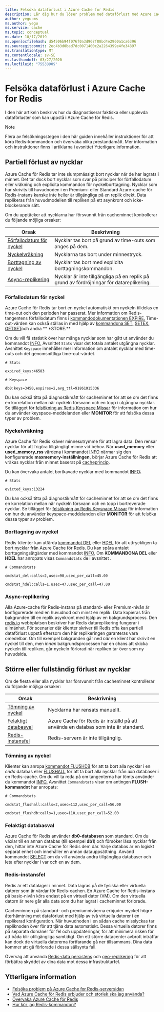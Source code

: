 ```yaml
---
title: Felsöka dataförlust i Azure Cache for Redis
description: Lär dig hur du löser problem med dataförlust med Azure Cache för Redis, till exempel partiell förlust av nycklar, nyckelförfallodatum eller fullständig förlust av nycklar.
author: yegu-ms
ms.author: yegu
ms.service: cache
ms.topic: conceptual
ms.date: 10/17/2019
ms.openlocfilehash: d54506b94f076f0a3d967f88bd4e2960a1ca6396
ms.sourcegitcommit: 2ec4b3d0bad7dc0071400c2a2264399e4fe34897
ms.translationtype: MT
ms.contentlocale: sv-SE
ms.lasthandoff: 03/27/2020
ms.locfileid: "75530909"
---
```

# <a name="troubleshoot-data-loss-in-azure-cache-for-redis"></a>Felsöka dataförlust i Azure Cache for Redis

I den här artikeln beskrivs hur du diagnostiserar faktiska eller upplevda dataförluster som kan uppstå i Azure Cache för Redis.

> [!NOTE]
> Flera av felsökningsstegen i den här guiden innehåller instruktioner för att köra Redis-kommandon och övervaka olika prestandamått. Mer information och instruktioner finns i artiklarna i avsnittet [Ytterligare information.](#additional-information)
>

## <a name="partial-loss-of-keys"></a>Partiell förlust av nycklar

Azure Cache för Redis tar inte slumpmässigt bort nycklar när de har lagrats i minnet. Det tar dock bort nycklar som svar på principer för förfallodatum eller vräkning och explicita kommandon för nyckelborttagning. Nycklar som har skrivits till huvudnoden i en Premium- eller Standard Azure-cache för Redis-instans kanske inte heller är tillgängliga på en replik direkt. Data replikeras från huvudmodellen till repliken på ett asynkront och icke-blockerande sätt.

Om du upptäcker att nycklarna har försvunnit från cacheminnet kontrollerar du följande möjliga orsaker:

| Orsak | Beskrivning |
|---|---|
| [Förfallodatum för nyckel](#key-expiration) | Nycklar tas bort på grund av time-outs som anges på dem. |
| [Nyckelvräkning](#key-eviction) | Nycklarna tas bort under minnestryck. |
| [Borttagning av nyckel](#key-deletion) | Nycklar tas bort med explicita borttagningskommandon. |
| [Async-replikering](#async-replication) | Nycklar är inte tillgängliga på en replik på grund av fördröjningar för datareplikering. |

### <a name="key-expiration"></a>Förfallodatum för nyckel

Azure Cache för Redis tar bort en nyckel automatiskt om nyckeln tilldelas en time-out och den perioden har passerat. Mer information om Redis-tangentens förfallodatum finns i [kommandodokumentationen EXPIRE.](https://redis.io/commands/expire) Time-out-värden kan också ställas in med hjälp av [kommandona SET,](https://redis.io/commands/set) [SETEX,](https://redis.io/commands/setex) [GETSET](https://redis.io/commands/getset)och andra ** \*STORE.**

Om du vill få statistik över hur många nycklar som har gått ut använder du kommandot [INFO.](https://redis.io/commands/info) Avsnittet `Stats` visar det totala antalet utgångna nycklar. Avsnittet `Keyspace` innehåller mer information om antalet nycklar med time-outs och det genomsnittliga time-out-värdet.

```
# Stats

expired_keys:46583

# Keyspace

db0:keys=3450,expires=2,avg_ttl=91861015336
```

Du kan också titta på diagnostikmått för cacheminnet för att se om det finns en korrelation mellan när nyckeln försvann och en topp i utgångna nycklar. Se tillägget för [felsökning av Redis Keyspace Missar](https://gist.github.com/JonCole/4a249477142be839b904f7426ccccf82#appendix) för information om hur du använder keyspace-meddelanden eller **MONITOR** för att felsöka dessa typer av problem.

### <a name="key-eviction"></a>Nyckelvräkning

Azure Cache för Redis kräver minnesutrymme för att lagra data. Den rensar nycklar för att frigöra tillgängligt minne vid behov. När **used_memory** eller **used_memory_rss** värdena i kommandot [INFO](https://redis.io/commands/info) närmar sig den konfigurerade **maxmemory-inställningen,** börjar Azure Cache för Redis att vräkas nycklar från minnet baserat på [cacheprincip](https://redis.io/topics/lru-cache).

Du kan övervaka antalet bortkavade nycklar med kommandot [INFO:](https://redis.io/commands/info)

```
# Stats

evicted_keys:13224
```

Du kan också titta på diagnostikmått för cacheminnet för att se om det finns en korrelation mellan när nyckeln försvann och en topp i bortreverade nycklar. Se tillägget för [felsökning av Redis Keyspace Missar](https://gist.github.com/JonCole/4a249477142be839b904f7426ccccf82#appendix) för information om hur du använder keyspace-meddelanden eller **MONITOR** för att felsöka dessa typer av problem.

### <a name="key-deletion"></a>Borttagning av nyckel

Redis-klienter kan utfärda [kommandot DEL](https://redis.io/commands/del) eller [HDEL](https://redis.io/commands/hdel) för att uttryckligen ta bort nycklar från Azure Cache för Redis. Du kan spåra antalet borttagningsåtgärder med kommandot [INFO.](https://redis.io/commands/info) Om **KOMMANDONA DEL** eller **HDEL** har anropats visas `Commandstats` de i avsnittet .

```
# Commandstats

cmdstat_del:calls=2,usec=90,usec_per_call=45.00

cmdstat_hdel:calls=1,usec=47,usec_per_call=47.00
```

### <a name="async-replication"></a>Async-replikering

Alla Azure-cache för Redis-instans på standard- eller Premium-nivån är konfigurerade med en huvudnod och minst en replik. Data kopieras från bakgrunden till en replik asynkront med hjälp av en bakgrundsprocess. Den [redis.io](https://redis.io/topics/replication) webbplatsen beskriver hur Redis datareplikering fungerar i allmänhet. För scenarier där klienter skriver till Redis ofta kan partiell dataförlust uppstå eftersom den här replikeringen garanteras vara omedelbar. Om till exempel bakgrunden går ned *när* en klient har skrivit en nyckel till den, men *innan* bakgrundsprocessen har en chans att skicka nyckeln till repliken, går nyckeln förlorad när repliken tar över som ny huvudsida.

## <a name="major-or-complete-loss-of-keys"></a>Större eller fullständig förlust av nycklar

Om de flesta eller alla nycklar har försvunnit från cacheminnet kontrollerar du följande möjliga orsaker:

| Orsak | Beskrivning |
|---|---|
| [Tömning av nyckel](#key-flushing) | Nycklarna har rensats manuellt. |
| [Felaktigt databasval](#incorrect-database-selection) | Azure Cache för Redis är inställd på att använda en databas som inte är standard. |
| [Redis-instansfel](#redis-instance-failure) | Redis-servern är inte tillgänglig. |

### <a name="key-flushing"></a>Tömning av nyckel

Klienter kan anropa [kommandot FLUSHDB](https://redis.io/commands/flushdb) för att ta bort alla nycklar i en *enda* databas eller [FLUSHALL](https://redis.io/commands/flushall) för att ta bort alla nycklar från *alla* databaser i en Redis-cache. Om du vill ta reda på om tangenterna har tömts använder du kommandot [INFO.](https://redis.io/commands/info) Avsnittet `Commandstats` visar om antingen **FLUSH-kommandot** har anropats:

```
# Commandstats

cmdstat_flushall:calls=2,usec=112,usec_per_call=56.00

cmdstat_flushdb:calls=1,usec=110,usec_per_call=52.00
```

### <a name="incorrect-database-selection"></a>Felaktigt databasval

Azure Cache för Redis använder **db0-databasen** som standard. Om du växlar till en annan databas (till exempel **db1**) och försöker läsa nycklar från den, hittar inte Azure Cache för Redis dem där. Varje databas är en logiskt separat enhet och innehåller en annan datauppsättning. Använd kommandot [SELECT](https://redis.io/commands/select) om du vill använda andra tillgängliga databaser och leta efter nycklar i var och en av dem.

### <a name="redis-instance-failure"></a>Redis-instansfel

Redis är ett datalager i minnet. Data lagras på de fysiska eller virtuella datorer som är värdar för Redis-cachen. En Azure Cache for Redis-instans på basic-nivån körs endast på en virtuell dator (VM). Om den virtuella datorn är nere går alla data som du har lagrat i cacheminnet förlorade. 

Cacheminnen på standard- och premiumnivåerna erbjuder mycket högre återhämtning mot dataförlust med hjälp av två virtuella datorer i en replikerad konfiguration. När huvudnoden i en sådan cache misslyckas tar repliknoden över för att tjäna data automatiskt. Dessa virtuella datorer finns på separata domäner för fel och uppdateringar, för att minimera risken för att båda blir otillgängliga samtidigt. Om ett större datacenter avbrott inträffar kan dock de virtuella datorerna fortfarande gå ner tillsammans. Dina data kommer att gå förlorade i dessa sällsynta fall.

Överväg att använda [Redis-data persistens](https://redis.io/topics/persistence) och [geo-replikering](https://docs.microsoft.com/azure/azure-cache-for-redis/cache-how-to-geo-replication) för att förbättra skyddet av dina data mot dessa infrastrukturfel.

## <a name="additional-information"></a>Ytterligare information

- [Felsöka problem på Azure Cache for Redis-serversidan](cache-troubleshoot-server.md)
- [Vad Azure Cache för Redis erbjuder och storlek ska jag använda?](cache-faq.md#what-azure-cache-for-redis-offering-and-size-should-i-use)
- [Övervaka Azure Cache för Redis](cache-how-to-monitor.md)
- [Hur kör jag Redis-kommandon?](cache-faq.md#how-can-i-run-redis-commands)
